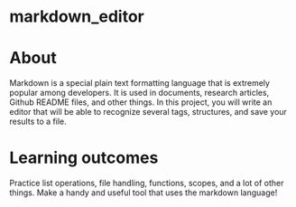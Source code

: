 # markdown_editor

# About
Markdown is a special plain text formatting language that is extremely popular among developers. It is used in documents, research articles, Github README files, and other things. In this project, you will write an editor that will be able to recognize several tags, structures, and save your results to a file.

# Learning outcomes
Practice list operations, file handling, functions, scopes, and a lot of other things. Make a handy and useful tool that uses the markdown language!
